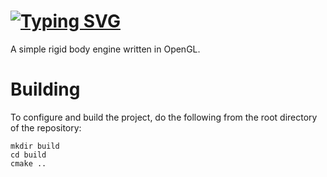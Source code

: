# [![Typing SVG](https://readme-typing-svg.herokuapp.com?font=Fira+Code&pause=1000&random=false&width=650&lines=Rigid+body+engine)](https://git.io/typing-svg)
A simple rigid body engine written in OpenGL.

# Building
To configure and build the project, do the following from the root directory of the repository:
```console
mkdir build
cd build
cmake ..
```
